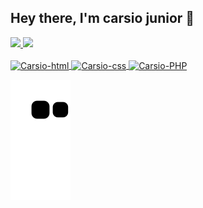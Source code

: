 ## Hey there, I'm carsio junior 👋
<div align="left">
  <a href="https://github.com/Carsio-Junior">
  <img height="180em" src="https://github-readme-stats.vercel.app/api/top-langs/?username=Carsio-Junior&layout=compact&langs_count=7&theme=dark"/>
     <img height="180em" src="https://github-readme-stats.vercel.app/api?username=Carsio-Junior&show_icons=true&theme=dracula&include_all_commits=true&count_private=true"/>
 </div>

<div style="display: inline_block"><br>
  <img align="center" alt="Carsio-html" height="40" width="50" src="https://cdn.jsdelivr.net/gh/devicons/devicon/icons/html5/html5-original-wordmark.svg" />
  <img align="center" alt="Carsio-css" height="40" width="50" src="https://cdn.jsdelivr.net/gh/devicons/devicon/icons/css3/css3-original-wordmark.svg" />
  <img align="center" alt="Carsio-PHP" height="40" width="50" src="https://cdn.jsdelivr.net/gh/devicons/devicon/icons/php/php-plain.svg" />
</div>   
  


  ![Snake animation](https://github.com/Carsio-Junior/Carsio-Junior/blob/output/github-contribution-grid-snake.svg)
